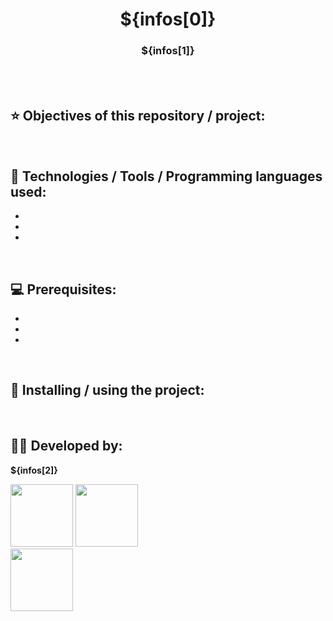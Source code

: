 <h1 align=center> ${infos[0]} </h1>
<h3 align=center> ${infos[1]} </h3>

<br>
<br>

<h2> ⭐ Objectives of this repository / project: </h2>
<p></p>

<br>

<h2> 🔬 Technologies / Tools / Programming languages ​​used: </h2>
<!--- Ex: HTML, CSS, JS, Node.Js, Yarn, NPM, PHP, Insomnia, Postman, Vs code... ---> 
<ul>
    <li></li>
    <li></li>
    <li></li>
</ul>

<br>

<h2> 💻 Prerequisites: </h2>
<!--- Ex: install node, npm, yarn... ---> 
<ul>
    <li></li>
    <li></li>
    <li></li>
</ul>

<br>

<h2> 🚀 Installing / using the project: </h2>
<p></p>

<br>

<h2> 👨‍💻 Developed by: </h2>
<strong> <p> ${infos[2]} </p> </strong>
<img src="https://avatars.githubusercontent.com/${infos[2]}" width="100px" height="100px">

<a href="https://github.com/${infos[2]}"> 
    <img src="https://img.shields.io/badge/GitHub-100000?style=for-the-badge&logo=github&logoColor=white" width="100px">
</a> 

<br>

<a href="https://www.linkedin.com/in/user_name/">
    <img src="https://img.shields.io/badge/LinkedIn-0077B5?style=for-the-badge&logo=linkedin&logoColor=white"width="100px">
</a>